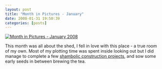 ```yaml
---
layout: post
title: "Month in Pictures - January"
date: 2008-01-31 19:50:39
categories: [posts]
---
```


[![Month in Pictures - January 2008](https://farm4.static.flickr.com/3152/2301911109_432cc20a44.jpg)](https://www.flickr.com/photos/warriorwomen/2301911109/)

This month was all about the shed, I fell in love with this place - a true room of my own. Most of my plotting time was spent inside looking out but I did manage to complete a few [shambolic construction projects](https://www.earthwoman.co.uk/archives/30), and sow some early seeds in between brewing the tea.
